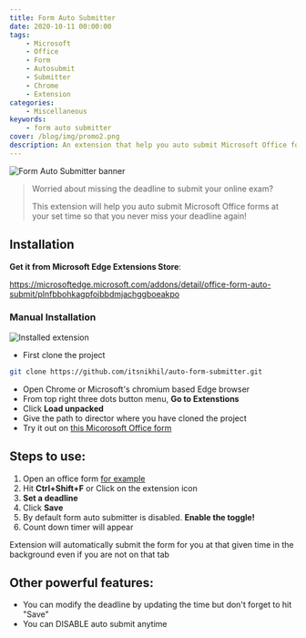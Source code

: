 ```yaml
---
title: Form Auto Submitter
date: 2020-10-11 00:00:00
tags:
    - Microsoft
    - Office
    - Form
    - Autosubmit
    - Submitter
    - Chrome
    - Extension
categories:
    - Miscellaneous
keywords:
    - form auto submitter
cover: /blog/img/promo2.png
description: An extension that help you auto submit Microsoft Office forms at your set time so that you never miss form deadline!
---
```


![Form Auto Submitter banner](/blog/img/promo2.png)

> Worried about missing the deadline to submit your online exam? 
>
> This extension will help you auto submit Microsoft Office forms at your set time so that you never miss your deadline again!

## Installation


**Get it from Microsoft Edge Extensions Store**:

https://microsoftedge.microsoft.com/addons/detail/office-form-auto-submit/plnfbbohkagpfojbbdmjachggboeakpo

### Manual Installation
![Installed extension](/blog/img/installed.png)
* First clone the project
```bash
git clone https://github.com/itsnikhil/auto-form-submitter.git
```
* Open Chrome or Microsoft's chromium based Edge browser
* From top right three dots button menu, **Go to Extenstions**
* Click **Load unpacked**
* Give the path to director where you have cloned the project
* Try it out on [this Micorosoft Office form](https://forms.office.com/Pages/ResponsePage.aspx?id=DQSIkWdsW0yxEjajBLZtrQAAAAAAAAAAAANAAdCUielUNDlXQ09NUkJBTU5QT0IxR1lWNUZKTk1VNy4u)


## Steps to use:

1. Open an office form [for example](https://forms.office.com/Pages/ResponsePage.aspx?id=DQSIkWdsW0yxEjajBLZtrQAAAAAAAAAAAANAAdCUielUNDlXQ09NUkJBTU5QT0IxR1lWNUZKTk1VNy4u)
2. Hit **Ctrl+Shift+F** or Click on the extension icon 
3. **Set a deadline**
4. Click **Save**
5. By default form auto submitter is disabled. **Enable the toggle!**
6. Count down timer will appear

Extension will automatically submit the form for you at that given time in the background even if you are not on that tab

## Other powerful features:
- You can modify the deadline by updating the time but don't forget to hit "Save"
- You can DISABLE auto submit anytime